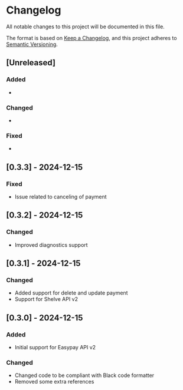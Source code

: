 # Changelog

All notable changes to this project will be documented in this file.

The format is based on [Keep a Changelog](https://keepachangelog.com/en/1.0.0/),
and this project adheres to [Semantic Versioning](https://semver.org/spec/v2.0.0.html).

## [Unreleased]

### Added

*

### Changed

*

### Fixed

*

## [0.3.3] - 2024-12-15

### Fixed

* Issue related to canceling of payment

## [0.3.2] - 2024-12-15

### Changed

* Improved diagnostics support

## [0.3.1] - 2024-12-15

### Changed

* Added support for delete and update payment
* Support for Shelve API v2

## [0.3.0] - 2024-12-15

### Added

* Initial support for Easypay API v2

### Changed

* Changed code to be compliant with Black code formatter
* Removed some extra references
